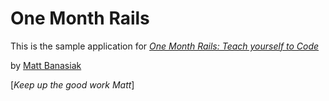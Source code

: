 # One Month Rails

This is the sample application for
[*One Month Rails: Teach yourself to Code*](http://onemonthrails.com)

by [Matt Banasiak](http:mattbanasiak.com)

[*Keep up the good work Matt*]